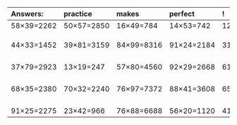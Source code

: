 | Answers: | practice | makes | perfect | ! |
| :--- | :--- | :--- | :--- | :--- |
| 58×39=2262 | 50×57=2850 | 16×49=784 | 14×53=742 | 12×60=720 | 
|   |   |   |   |   | 
|   |   |   |   |   | 
|   |   |   |   |   | 
| 44×33=1452 | 39×81=3159 | 84×99=8316 | 91×24=2184 | 31×84=2604 | 
|   |   |   |   |   | 
|   |   |   |   |   | 
|   |   |   |   |   | 
|   |   |   |   |   | 
| 37×79=2923 | 13×19=247 | 57×80=4560 | 92×29=2668 | 61×63=3843 | 
|   |   |   |   |   | 
|   |   |   |   |   | 
|   |   |   |   |   | 
|   |   |   |   |   | 
| 68×35=2380 | 70×32=2240 | 76×97=7372 | 88×41=3608 | 65×67=4355 | 
|   |   |   |   |   | 
|   |   |   |   |   | 
|   |   |   |   |   | 
|   |   |   |   |   | 
| 91×25=2275 | 23×42=966 | 76×88=6688 | 56×20=1120 | 41×96=3936 | 
